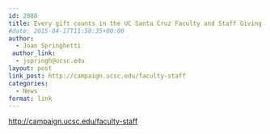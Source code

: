 ```yaml
---
id: 2088
title: Every gift counts in the UC Santa Cruz Faculty and Staff Giving Drive, May 4-15
#date: 2015-04-17T11:58:35+00:00
author:
  - Joan Springhetti
 author_link:
  - jspringh@ucsc.edu
layout: post
link_post: http://campaign.ucsc.edu/faculty-staff
categories:
  - News
format: link
---
```

http://campaign.ucsc.edu/faculty-staff